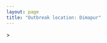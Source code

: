```yaml
---
layout: page
title: "Outbreak location: Dimapur"
---
```

<div id="mapid">
<script src="https://buda-magenta.github.io/hazard_map/load_map.js"></script>
><script>
var marker_outbreak = L.marker([25.913591, 93.728371],{"autoPan": true}).addTo(map); marker_outbreak.bindTooltip("Dimapur").openTooltip();

var circle_1 = L.circle([26.180598, 91.753943], {"pane": "markerPane", "color": "red", "fill": true, "fillOpacity": 0.2, "fillRule": "evenodd", "lineCap": "round", "lineJoin": "round", "opacity": 1.0, "radius": 172046, "stroke": true, "weight": 3}).addTo(map);
circle_1.bindTooltip("Guwahati<br>rank: 1<br>hazard index: 0.172046")
circle_1.bindPopup('<a href="https://buda-magenta.github.io/hazard_map/Guwahati">Guwahati</a>')

var circle_2 = L.circle([27.484460, 94.901945], {"pane": "markerPane", "color": "red", "fill": true, "fillOpacity": 0.2, "fillRule": "evenodd", "lineCap": "round", "lineJoin": "round", "opacity": 1.0, "radius": 120881, "stroke": true, "weight": 3}).addTo(map);
circle_2.bindTooltip("Dibrugarh<br>rank: 2<br>hazard index: 0.120881")
circle_2.bindPopup('<a href="https://buda-magenta.github.io/hazard_map/Dibrugarh">Dibrugarh</a>')

var circle_3 = L.circle([28.651718, 77.221939], {"pane": "markerPane", "color": "red", "fill": true, "fillOpacity": 0.2, "fillRule": "evenodd", "lineCap": "round", "lineJoin": "round", "opacity": 1.0, "radius": 20660, "stroke": true, "weight": 3}).addTo(map);
circle_3.bindTooltip("Delhi<br>rank: 3<br>hazard index: 0.020661")
circle_3.bindPopup('<a href="https://buda-magenta.github.io/hazard_map/Delhi">Delhi</a>')

var circle_4 = L.circle([22.541418, 88.357691], {"pane": "markerPane", "color": "red", "fill": true, "fillOpacity": 0.2, "fillRule": "evenodd", "lineCap": "round", "lineJoin": "round", "opacity": 1.0, "radius": 10356, "stroke": true, "weight": 3}).addTo(map);
circle_4.bindTooltip("Kolkata<br>rank: 4<br>hazard index: 0.010356")
circle_4.bindPopup('<a href="https://buda-magenta.github.io/hazard_map/Kolkata">Kolkata</a>')

var circle_5 = L.circle([24.817861, 92.756221], {"pane": "markerPane", "color": "red", "fill": true, "fillOpacity": 0.2, "fillRule": "evenodd", "lineCap": "round", "lineJoin": "round", "opacity": 1.0, "radius": 5491, "stroke": true, "weight": 3}).addTo(map);
circle_5.bindTooltip("Silchar<br>rank: 5<br>hazard index: 0.005492")
circle_5.bindPopup('<a href="https://buda-magenta.github.io/hazard_map/Silchar">Silchar</a>')

var circle_6 = L.circle([24.800609, 93.937000], {"pane": "markerPane", "color": "red", "fill": true, "fillOpacity": 0.2, "fillRule": "evenodd", "lineCap": "round", "lineJoin": "round", "opacity": 1.0, "radius": 5079, "stroke": true, "weight": 3}).addTo(map);
circle_6.bindTooltip("Imphal<br>rank: 6<br>hazard index: 0.005080")
circle_6.bindPopup('<a href="https://buda-magenta.github.io/hazard_map/Imphal">Imphal</a>')

var circle_7 = L.circle([25.609324, 85.123525], {"pane": "markerPane", "color": "red", "fill": true, "fillOpacity": 0.2, "fillRule": "evenodd", "lineCap": "round", "lineJoin": "round", "opacity": 1.0, "radius": 4605, "stroke": true, "weight": 3}).addTo(map);
circle_7.bindTooltip("Patna<br>rank: 7<br>hazard index: 0.004605")
circle_7.bindPopup('<a href="https://buda-magenta.github.io/hazard_map/Patna">Patna</a>')

var circle_8 = L.circle([26.460914, 80.321759], {"pane": "markerPane", "color": "red", "fill": true, "fillOpacity": 0.2, "fillRule": "evenodd", "lineCap": "round", "lineJoin": "round", "opacity": 1.0, "radius": 4200, "stroke": true, "weight": 3}).addTo(map);
circle_8.bindTooltip("Kanpur<br>rank: 8<br>hazard index: 0.004201")
circle_8.bindPopup('<a href="https://buda-magenta.github.io/hazard_map/Kanpur">Kanpur</a>')

var circle_9 = L.circle([25.576045, 91.882528], {"pane": "markerPane", "color": "red", "fill": true, "fillOpacity": 0.2, "fillRule": "evenodd", "lineCap": "round", "lineJoin": "round", "opacity": 1.0, "radius": 3398, "stroke": true, "weight": 3}).addTo(map);
circle_9.bindTooltip("Shillong<br>rank: 9<br>hazard index: 0.003399")
circle_9.bindPopup('<a href="https://buda-magenta.github.io/hazard_map/Shillong">Shillong</a>')

var circle_10 = L.circle([26.505476, 93.977739], {"pane": "markerPane", "color": "red", "fill": true, "fillOpacity": 0.2, "fillRule": "evenodd", "lineCap": "round", "lineJoin": "round", "opacity": 1.0, "radius": 3200, "stroke": true, "weight": 3}).addTo(map);
circle_10.bindTooltip("Chandan Nagar<br>rank: 10<br>hazard index: 0.003200")
circle_10.bindPopup('<a href="https://buda-magenta.github.io/hazard_map/Chandan_Nagar">Chandan Nagar</a>')

var circle_11 = L.circle([26.757792, 94.207965], {"pane": "markerPane", "color": "red", "fill": true, "fillOpacity": 0.2, "fillRule": "evenodd", "lineCap": "round", "lineJoin": "round", "opacity": 1.0, "radius": 2950, "stroke": true, "weight": 3}).addTo(map);
circle_11.bindTooltip("Jorhat<br>rank: 11<br>hazard index: 0.002950")
circle_11.bindPopup('<a href="https://buda-magenta.github.io/hazard_map/Jorhat">Jorhat</a>')

var circle_12 = L.circle([26.304149, 92.716060], {"pane": "markerPane", "color": "red", "fill": true, "fillOpacity": 0.2, "fillRule": "evenodd", "lineCap": "round", "lineJoin": "round", "opacity": 1.0, "radius": 2587, "stroke": true, "weight": 3}).addTo(map);
circle_12.bindTooltip("Nagaon<br>rank: 12<br>hazard index: 0.002588")
circle_12.bindPopup('<a href="https://buda-magenta.github.io/hazard_map/Nagaon">Nagaon</a>')

var circle_13 = L.circle([12.979120, 77.591300], {"pane": "markerPane", "color": "red", "fill": true, "fillOpacity": 0.2, "fillRule": "evenodd", "lineCap": "round", "lineJoin": "round", "opacity": 1.0, "radius": 2429, "stroke": true, "weight": 3}).addTo(map);
circle_13.bindTooltip("Bangalore<br>rank: 13<br>hazard index: 0.002429")
circle_13.bindPopup('<a href="https://buda-magenta.github.io/hazard_map/Bangalore">Bangalore</a>')

var circle_14 = L.circle([26.616957, 92.765007], {"pane": "markerPane", "color": "red", "fill": true, "fillOpacity": 0.2, "fillRule": "evenodd", "lineCap": "round", "lineJoin": "round", "opacity": 1.0, "radius": 2261, "stroke": true, "weight": 3}).addTo(map);
circle_14.bindTooltip("Tezpur<br>rank: 14<br>hazard index: 0.002262")
circle_14.bindPopup('<a href="https://buda-magenta.github.io/hazard_map/Tezpur">Tezpur</a>')

var circle_15 = L.circle([23.831238, 91.282382], {"pane": "markerPane", "color": "red", "fill": true, "fillOpacity": 0.2, "fillRule": "evenodd", "lineCap": "round", "lineJoin": "round", "opacity": 1.0, "radius": 2211, "stroke": true, "weight": 3}).addTo(map);
circle_15.bindTooltip("Agartala<br>rank: 15<br>hazard index: 0.002212")
circle_15.bindPopup('<a href="https://buda-magenta.github.io/hazard_map/Agartala">Agartala</a>')

var circle_16 = L.circle([25.438130, 81.833800], {"pane": "markerPane", "color": "red", "fill": true, "fillOpacity": 0.2, "fillRule": "evenodd", "lineCap": "round", "lineJoin": "round", "opacity": 1.0, "radius": 1695, "stroke": true, "weight": 3}).addTo(map);
circle_16.bindTooltip("Allahabad<br>rank: 16<br>hazard index: 0.001696")
circle_16.bindPopup('<a href="https://buda-magenta.github.io/hazard_map/Allahabad">Allahabad</a>')

var circle_17 = L.circle([26.716413, 88.430992], {"pane": "markerPane", "color": "red", "fill": true, "fillOpacity": 0.2, "fillRule": "evenodd", "lineCap": "round", "lineJoin": "round", "opacity": 1.0, "radius": 1560, "stroke": true, "weight": 3}).addTo(map);
circle_17.bindTooltip("Siliguri<br>rank: 17<br>hazard index: 0.001560")
circle_17.bindPopup('<a href="https://buda-magenta.github.io/hazard_map/Siliguri">Siliguri</a>')

var circle_18 = L.circle([19.075990, 72.877393], {"pane": "markerPane", "color": "red", "fill": true, "fillOpacity": 0.2, "fillRule": "evenodd", "lineCap": "round", "lineJoin": "round", "opacity": 1.0, "radius": 1459, "stroke": true, "weight": 3}).addTo(map);
circle_18.bindTooltip("Mumbai<br>rank: 18<br>hazard index: 0.001459")
circle_18.bindPopup('<a href="https://buda-magenta.github.io/hazard_map/Mumbai">Mumbai</a>')

var circle_19 = L.circle([27.876990, 78.137290], {"pane": "markerPane", "color": "red", "fill": true, "fillOpacity": 0.2, "fillRule": "evenodd", "lineCap": "round", "lineJoin": "round", "opacity": 1.0, "radius": 1308, "stroke": true, "weight": 3}).addTo(map);
circle_19.bindTooltip("Aligarh<br>rank: 19<br>hazard index: 0.001308")
circle_19.bindPopup('<a href="https://buda-magenta.github.io/hazard_map/Aligarh">Aligarh</a>')

var circle_20 = L.circle([26.838100, 80.934600], {"pane": "markerPane", "color": "red", "fill": true, "fillOpacity": 0.2, "fillRule": "evenodd", "lineCap": "round", "lineJoin": "round", "opacity": 1.0, "radius": 1070, "stroke": true, "weight": 3}).addTo(map);
circle_20.bindTooltip("Lucknow<br>rank: 20<br>hazard index: 0.001071")
circle_20.bindPopup('<a href="https://buda-magenta.github.io/hazard_map/Lucknow">Lucknow</a>')

var circle_21 = L.circle([13.083694, 80.270186], {"pane": "markerPane", "color": "red", "fill": true, "fillOpacity": 0.2, "fillRule": "evenodd", "lineCap": "round", "lineJoin": "round", "opacity": 1.0, "radius": 1018, "stroke": true, "weight": 3}).addTo(map);
circle_21.bindTooltip("Chennai<br>rank: 21<br>hazard index: 0.001018")
circle_21.bindPopup('<a href="https://buda-magenta.github.io/hazard_map/Chennai">Chennai</a>')

var circle_22 = L.circle([23.743524, 92.738291], {"pane": "markerPane", "color": "red", "fill": true, "fillOpacity": 0.2, "fillRule": "evenodd", "lineCap": "round", "lineJoin": "round", "opacity": 1.0, "radius": 904, "stroke": true, "weight": 3}).addTo(map);
circle_22.bindTooltip("Aizawl<br>rank: 22<br>hazard index: 0.000904")
circle_22.bindPopup('<a href="https://buda-magenta.github.io/hazard_map/Aizawl">Aizawl</a>')

var circle_23 = L.circle([26.698885, 88.320030], {"pane": "markerPane", "color": "red", "fill": true, "fillOpacity": 0.2, "fillRule": "evenodd", "lineCap": "round", "lineJoin": "round", "opacity": 1.0, "radius": 845, "stroke": true, "weight": 3}).addTo(map);
circle_23.bindTooltip("Bagdogra<br>rank: 23<br>hazard index: 0.000846")
circle_23.bindPopup('<a href="https://buda-magenta.github.io/hazard_map/Bagdogra">Bagdogra</a>')

var circle_24 = L.circle([25.286698, 87.132254], {"pane": "markerPane", "color": "red", "fill": true, "fillOpacity": 0.2, "fillRule": "evenodd", "lineCap": "round", "lineJoin": "round", "opacity": 1.0, "radius": 596, "stroke": true, "weight": 3}).addTo(map);
circle_24.bindTooltip("Bhagalpur<br>rank: 24<br>hazard index: 0.000597")
circle_24.bindPopup('<a href="https://buda-magenta.github.io/hazard_map/Bhagalpur">Bhagalpur</a>')

var circle_25 = L.circle([17.388786, 78.461065], {"pane": "markerPane", "color": "red", "fill": true, "fillOpacity": 0.2, "fillRule": "evenodd", "lineCap": "round", "lineJoin": "round", "opacity": 1.0, "radius": 556, "stroke": true, "weight": 3}).addTo(map);
circle_25.bindTooltip("Hyderabad<br>rank: 25<br>hazard index: 0.000556")
circle_25.bindPopup('<a href="https://buda-magenta.github.io/hazard_map/Hyderabad">Hyderabad</a>')

var circle_26 = L.circle([26.915458, 75.818982], {"pane": "markerPane", "color": "red", "fill": true, "fillOpacity": 0.2, "fillRule": "evenodd", "lineCap": "round", "lineJoin": "round", "opacity": 1.0, "radius": 541, "stroke": true, "weight": 3}).addTo(map);
circle_26.bindTooltip("Jaipur<br>rank: 26<br>hazard index: 0.000541")
circle_26.bindPopup('<a href="https://buda-magenta.github.io/hazard_map/Jaipur">Jaipur</a>')

var circle_27 = L.circle([25.623457, 84.596839], {"pane": "markerPane", "color": "red", "fill": true, "fillOpacity": 0.2, "fillRule": "evenodd", "lineCap": "round", "lineJoin": "round", "opacity": 1.0, "radius": 391, "stroke": true, "weight": 3}).addTo(map);
circle_27.bindTooltip("Arrah<br>rank: 27<br>hazard index: 0.000391")
circle_27.bindPopup('<a href="https://buda-magenta.github.io/hazard_map/Arrah">Arrah</a>')

var circle_28 = L.circle([24.965712, 88.127778], {"pane": "markerPane", "color": "red", "fill": true, "fillOpacity": 0.2, "fillRule": "evenodd", "lineCap": "round", "lineJoin": "round", "opacity": 1.0, "radius": 388, "stroke": true, "weight": 3}).addTo(map);
circle_28.bindTooltip("English Bazar<br>rank: 28<br>hazard index: 0.000389")
circle_28.bindPopup('<a href="https://buda-magenta.github.io/hazard_map/English_Bazar">English Bazar</a>')

var circle_29 = L.circle([24.935635, 82.647701], {"pane": "markerPane", "color": "red", "fill": true, "fillOpacity": 0.2, "fillRule": "evenodd", "lineCap": "round", "lineJoin": "round", "opacity": 1.0, "radius": 350, "stroke": true, "weight": 3}).addTo(map);
circle_29.bindTooltip("Mirzapur<br>rank: 29<br>hazard index: 0.000350")
circle_29.bindPopup('<a href="https://buda-magenta.github.io/hazard_map/Mirzapur">Mirzapur</a>')

var circle_30 = L.circle([28.457876, 79.405571], {"pane": "markerPane", "color": "red", "fill": true, "fillOpacity": 0.2, "fillRule": "evenodd", "lineCap": "round", "lineJoin": "round", "opacity": 1.0, "radius": 341, "stroke": true, "weight": 3}).addTo(map);
circle_30.bindTooltip("Bareilly<br>rank: 30<br>hazard index: 0.000342")
circle_30.bindPopup('<a href="https://buda-magenta.github.io/hazard_map/Bareilly">Bareilly</a>')

var circle_31 = L.circle([28.863842, 78.805778], {"pane": "markerPane", "color": "red", "fill": true, "fillOpacity": 0.2, "fillRule": "evenodd", "lineCap": "round", "lineJoin": "round", "opacity": 1.0, "radius": 338, "stroke": true, "weight": 3}).addTo(map);
circle_31.bindTooltip("Moradabad<br>rank: 31<br>hazard index: 0.000338")
circle_31.bindPopup('<a href="https://buda-magenta.github.io/hazard_map/Moradabad">Moradabad</a>')

var circle_32 = L.circle([26.298638, 87.953148], {"pane": "markerPane", "color": "red", "fill": true, "fillOpacity": 0.2, "fillRule": "evenodd", "lineCap": "round", "lineJoin": "round", "opacity": 1.0, "radius": 312, "stroke": true, "weight": 3}).addTo(map);
circle_32.bindTooltip("Kishanganj<br>rank: 32<br>hazard index: 0.000313")
circle_32.bindPopup('<a href="https://buda-magenta.github.io/hazard_map/Kishanganj">Kishanganj</a>')

var circle_33 = L.circle([25.512719, 86.090571], {"pane": "markerPane", "color": "red", "fill": true, "fillOpacity": 0.2, "fillRule": "evenodd", "lineCap": "round", "lineJoin": "round", "opacity": 1.0, "radius": 307, "stroke": true, "weight": 3}).addTo(map);
circle_33.bindTooltip("Begusarai<br>rank: 33<br>hazard index: 0.000308")
circle_33.bindPopup('<a href="https://buda-magenta.github.io/hazard_map/Begusarai">Begusarai</a>')

var circle_34 = L.circle([22.591260, 88.390964], {"pane": "markerPane", "color": "red", "fill": true, "fillOpacity": 0.2, "fillRule": "evenodd", "lineCap": "round", "lineJoin": "round", "opacity": 1.0, "radius": 303, "stroke": true, "weight": 3}).addTo(map);
circle_34.bindTooltip("Bidhan Nagar<br>rank: 34<br>hazard index: 0.000303")
circle_34.bindPopup('<a href="https://buda-magenta.github.io/hazard_map/Bidhan_Nagar">Bidhan Nagar</a>')

var circle_35 = L.circle([26.626484, 88.734077], {"pane": "markerPane", "color": "red", "fill": true, "fillOpacity": 0.2, "fillRule": "evenodd", "lineCap": "round", "lineJoin": "round", "opacity": 1.0, "radius": 303, "stroke": true, "weight": 3}).addTo(map);
circle_35.bindTooltip("Jalpaiguri<br>rank: 35<br>hazard index: 0.000303")
circle_35.bindPopup('<a href="https://buda-magenta.github.io/hazard_map/Jalpaiguri">Jalpaiguri</a>')

var circle_36 = L.circle([28.428262, 77.002700], {"pane": "markerPane", "color": "red", "fill": true, "fillOpacity": 0.2, "fillRule": "evenodd", "lineCap": "round", "lineJoin": "round", "opacity": 1.0, "radius": 292, "stroke": true, "weight": 3}).addTo(map);
circle_36.bindTooltip("Gurgaon<br>rank: 36<br>hazard index: 0.000292")
circle_36.bindPopup('<a href="https://buda-magenta.github.io/hazard_map/Gurgaon">Gurgaon</a>')

var circle_37 = L.circle([25.560900, 87.647654], {"pane": "markerPane", "color": "red", "fill": true, "fillOpacity": 0.2, "fillRule": "evenodd", "lineCap": "round", "lineJoin": "round", "opacity": 1.0, "radius": 285, "stroke": true, "weight": 3}).addTo(map);
circle_37.bindTooltip("Katihar<br>rank: 37<br>hazard index: 0.000285")
circle_37.bindPopup('<a href="https://buda-magenta.github.io/hazard_map/Katihar">Katihar</a>')

var circle_38 = L.circle([28.402979, 77.310384], {"pane": "markerPane", "color": "red", "fill": true, "fillOpacity": 0.2, "fillRule": "evenodd", "lineCap": "round", "lineJoin": "round", "opacity": 1.0, "radius": 268, "stroke": true, "weight": 3}).addTo(map);
circle_38.bindTooltip("Faridabad<br>rank: 38<br>hazard index: 0.000268")
circle_38.bindPopup('<a href="https://buda-magenta.github.io/hazard_map/Faridabad">Faridabad</a>')

var circle_39 = L.circle([17.723128, 83.301284], {"pane": "markerPane", "color": "red", "fill": true, "fillOpacity": 0.2, "fillRule": "evenodd", "lineCap": "round", "lineJoin": "round", "opacity": 1.0, "radius": 242, "stroke": true, "weight": 3}).addTo(map);
circle_39.bindTooltip("Visakhapatnam<br>rank: 39<br>hazard index: 0.000243")
circle_39.bindPopup('<a href="https://buda-magenta.github.io/hazard_map/Visakhapatnam">Visakhapatnam</a>')

var circle_40 = L.circle([24.796436, 85.007956], {"pane": "markerPane", "color": "red", "fill": true, "fillOpacity": 0.2, "fillRule": "evenodd", "lineCap": "round", "lineJoin": "round", "opacity": 1.0, "radius": 234, "stroke": true, "weight": 3}).addTo(map);
circle_40.bindTooltip("Gaya<br>rank: 40<br>hazard index: 0.000235")
circle_40.bindPopup('<a href="https://buda-magenta.github.io/hazard_map/Gaya">Gaya</a>')

var circle_41 = L.circle([25.531031, 78.652689], {"pane": "markerPane", "color": "red", "fill": true, "fillOpacity": 0.2, "fillRule": "evenodd", "lineCap": "round", "lineJoin": "round", "opacity": 1.0, "radius": 220, "stroke": true, "weight": 3}).addTo(map);
circle_41.bindTooltip("Jhansi<br>rank: 41<br>hazard index: 0.000221")
circle_41.bindPopup('<a href="https://buda-magenta.github.io/hazard_map/Jhansi">Jhansi</a>')

var circle_42 = L.circle([22.901200, 88.389900], {"pane": "markerPane", "color": "red", "fill": true, "fillOpacity": 0.2, "fillRule": "evenodd", "lineCap": "round", "lineJoin": "round", "opacity": 1.0, "radius": 215, "stroke": true, "weight": 3}).addTo(map);
circle_42.bindTooltip("Hugli-Chinsurah<br>rank: 42<br>hazard index: 0.000215")
circle_42.bindPopup('<a href="https://buda-magenta.github.io/hazard_map/Hugli-Chinsurah">Hugli-Chinsurah</a>')

var circle_43 = L.circle([28.901090, 76.580194], {"pane": "markerPane", "color": "red", "fill": true, "fillOpacity": 0.2, "fillRule": "evenodd", "lineCap": "round", "lineJoin": "round", "opacity": 1.0, "radius": 212, "stroke": true, "weight": 3}).addTo(map);
circle_43.bindTooltip("Rohtak<br>rank: 43<br>hazard index: 0.000213")
circle_43.bindPopup('<a href="https://buda-magenta.github.io/hazard_map/Rohtak">Rohtak</a>')

var circle_44 = L.circle([23.250000, 87.750000], {"pane": "markerPane", "color": "red", "fill": true, "fillOpacity": 0.2, "fillRule": "evenodd", "lineCap": "round", "lineJoin": "round", "opacity": 1.0, "radius": 208, "stroke": true, "weight": 3}).addTo(map);
circle_44.bindTooltip("Barddhaman<br>rank: 44<br>hazard index: 0.000209")
circle_44.bindPopup('<a href="https://buda-magenta.github.io/hazard_map/Barddhaman">Barddhaman</a>')

var circle_45 = L.circle([30.909016, 75.851601], {"pane": "markerPane", "color": "red", "fill": true, "fillOpacity": 0.2, "fillRule": "evenodd", "lineCap": "round", "lineJoin": "round", "opacity": 1.0, "radius": 186, "stroke": true, "weight": 3}).addTo(map);
circle_45.bindTooltip("Ludhiana<br>rank: 45<br>hazard index: 0.000187")
circle_45.bindPopup('<a href="https://buda-magenta.github.io/hazard_map/Ludhiana">Ludhiana</a>')

var circle_46 = L.circle([29.000653, 77.768229], {"pane": "markerPane", "color": "red", "fill": true, "fillOpacity": 0.2, "fillRule": "evenodd", "lineCap": "round", "lineJoin": "round", "opacity": 1.0, "radius": 179, "stroke": true, "weight": 3}).addTo(map);
circle_46.bindTooltip("Meerut<br>rank: 46<br>hazard index: 0.000180")
circle_46.bindPopup('<a href="https://buda-magenta.github.io/hazard_map/Meerut">Meerut</a>')

var circle_47 = L.circle([20.266777, 85.843559], {"pane": "markerPane", "color": "red", "fill": true, "fillOpacity": 0.2, "fillRule": "evenodd", "lineCap": "round", "lineJoin": "round", "opacity": 1.0, "radius": 177, "stroke": true, "weight": 3}).addTo(map);
circle_47.bindTooltip("Bhubaneswar<br>rank: 47<br>hazard index: 0.000178")
circle_47.bindPopup('<a href="https://buda-magenta.github.io/hazard_map/Bhubaneswar">Bhubaneswar</a>')

var circle_48 = L.circle([25.335649, 83.007629], {"pane": "markerPane", "color": "red", "fill": true, "fillOpacity": 0.2, "fillRule": "evenodd", "lineCap": "round", "lineJoin": "round", "opacity": 1.0, "radius": 167, "stroke": true, "weight": 3}).addTo(map);
circle_48.bindTooltip("Varanasi<br>rank: 48<br>hazard index: 0.000167")
circle_48.bindPopup('<a href="https://buda-magenta.github.io/hazard_map/Varanasi">Varanasi</a>')

var circle_49 = L.circle([25.280733, 83.125128], {"pane": "markerPane", "color": "red", "fill": true, "fillOpacity": 0.2, "fillRule": "evenodd", "lineCap": "round", "lineJoin": "round", "opacity": 1.0, "radius": 167, "stroke": true, "weight": 3}).addTo(map);
circle_49.bindTooltip("Mughal Sarai<br>rank: 49<br>hazard index: 0.000167")
circle_49.bindPopup('<a href="https://buda-magenta.github.io/hazard_map/Mughal_Sarai">Mughal Sarai</a>')

var circle_50 = L.circle([25.623400, 85.041700], {"pane": "markerPane", "color": "red", "fill": true, "fillOpacity": 0.2, "fillRule": "evenodd", "lineCap": "round", "lineJoin": "round", "opacity": 1.0, "radius": 166, "stroke": true, "weight": 3}).addTo(map);
circle_50.bindTooltip("Dinapur Nizamat<br>rank: 50<br>hazard index: 0.000167")
circle_50.bindPopup('<a href="https://buda-magenta.github.io/hazard_map/Dinapur_Nizamat">Dinapur Nizamat</a>')

var circle_51 = L.circle([28.205907, 77.875714], {"pane": "markerPane", "color": "red", "fill": true, "fillOpacity": 0.2, "fillRule": "evenodd", "lineCap": "round", "lineJoin": "round", "opacity": 1.0, "radius": 166, "stroke": true, "weight": 3}).addTo(map);
circle_51.bindTooltip("Khurja<br>rank: 51<br>hazard index: 0.000167")
circle_51.bindPopup('<a href="https://buda-magenta.github.io/hazard_map/Khurja">Khurja</a>')

var circle_52 = L.circle([22.974972, 88.434592], {"pane": "markerPane", "color": "red", "fill": true, "fillOpacity": 0.2, "fillRule": "evenodd", "lineCap": "round", "lineJoin": "round", "opacity": 1.0, "radius": 162, "stroke": true, "weight": 3}).addTo(map);
circle_52.bindTooltip("Kalyani<br>rank: 52<br>hazard index: 0.000162")
circle_52.bindPopup('<a href="https://buda-magenta.github.io/hazard_map/Kalyani">Kalyani</a>')

var circle_53 = L.circle([26.671329, 83.364583], {"pane": "markerPane", "color": "red", "fill": true, "fillOpacity": 0.2, "fillRule": "evenodd", "lineCap": "round", "lineJoin": "round", "opacity": 1.0, "radius": 161, "stroke": true, "weight": 3}).addTo(map);
circle_53.bindTooltip("Gorakhpur<br>rank: 53<br>hazard index: 0.000162")
circle_53.bindPopup('<a href="https://buda-magenta.github.io/hazard_map/Gorakhpur">Gorakhpur</a>')

var circle_54 = L.circle([27.036604, 78.651436], {"pane": "markerPane", "color": "red", "fill": true, "fillOpacity": 0.2, "fillRule": "evenodd", "lineCap": "round", "lineJoin": "round", "opacity": 1.0, "radius": 160, "stroke": true, "weight": 3}).addTo(map);
circle_54.bindTooltip("Shikohabad<br>rank: 54<br>hazard index: 0.000161")
circle_54.bindPopup('<a href="https://buda-magenta.github.io/hazard_map/Shikohabad">Shikohabad</a>')

var circle_55 = L.circle([25.329791, 86.456777], {"pane": "markerPane", "color": "red", "fill": true, "fillOpacity": 0.2, "fillRule": "evenodd", "lineCap": "round", "lineJoin": "round", "opacity": 1.0, "radius": 157, "stroke": true, "weight": 3}).addTo(map);
circle_55.bindTooltip("Jamalpur<br>rank: 55<br>hazard index: 0.000158")
circle_55.bindPopup('<a href="https://buda-magenta.github.io/hazard_map/Jamalpur">Jamalpur</a>')

var circle_56 = L.circle([25.562071, 84.015672], {"pane": "markerPane", "color": "red", "fill": true, "fillOpacity": 0.2, "fillRule": "evenodd", "lineCap": "round", "lineJoin": "round", "opacity": 1.0, "radius": 153, "stroke": true, "weight": 3}).addTo(map);
circle_56.bindTooltip("Buxar<br>rank: 56<br>hazard index: 0.000154")
circle_56.bindPopup('<a href="https://buda-magenta.github.io/hazard_map/Buxar">Buxar</a>')

var circle_57 = L.circle([22.472223, 88.093845], {"pane": "markerPane", "color": "red", "fill": true, "fillOpacity": 0.2, "fillRule": "evenodd", "lineCap": "round", "lineJoin": "round", "opacity": 1.0, "radius": 151, "stroke": true, "weight": 3}).addTo(map);
circle_57.bindTooltip("Uluberia<br>rank: 57<br>hazard index: 0.000152")
circle_57.bindPopup('<a href="https://buda-magenta.github.io/hazard_map/Uluberia">Uluberia</a>')

var circle_58 = L.circle([16.508759, 80.618510], {"pane": "markerPane", "color": "red", "fill": true, "fillOpacity": 0.2, "fillRule": "evenodd", "lineCap": "round", "lineJoin": "round", "opacity": 1.0, "radius": 146, "stroke": true, "weight": 3}).addTo(map);
circle_58.bindTooltip("Vijayawada<br>rank: 58<br>hazard index: 0.000147")
circle_58.bindPopup('<a href="https://buda-magenta.github.io/hazard_map/Vijayawada">Vijayawada</a>')

var circle_59 = L.circle([29.988077, 77.508130], {"pane": "markerPane", "color": "red", "fill": true, "fillOpacity": 0.2, "fillRule": "evenodd", "lineCap": "round", "lineJoin": "round", "opacity": 1.0, "radius": 138, "stroke": true, "weight": 3}).addTo(map);
circle_59.bindTooltip("Saharanpur<br>rank: 59<br>hazard index: 0.000139")
circle_59.bindPopup('<a href="https://buda-magenta.github.io/hazard_map/Saharanpur">Saharanpur</a>')

var circle_60 = L.circle([23.749721, 91.876635], {"pane": "markerPane", "color": "red", "fill": true, "fillOpacity": 0.2, "fillRule": "evenodd", "lineCap": "round", "lineJoin": "round", "opacity": 1.0, "radius": 134, "stroke": true, "weight": 3}).addTo(map);
circle_60.bindTooltip("Ganganagar<br>rank: 60<br>hazard index: 0.000134")
circle_60.bindPopup('<a href="https://buda-magenta.github.io/hazard_map/Ganganagar">Ganganagar</a>')

var circle_61 = L.circle([23.021624, 72.579707], {"pane": "markerPane", "color": "red", "fill": true, "fillOpacity": 0.2, "fillRule": "evenodd", "lineCap": "round", "lineJoin": "round", "opacity": 1.0, "radius": 134, "stroke": true, "weight": 3}).addTo(map);
circle_61.bindTooltip("Ahmedabad<br>rank: 61<br>hazard index: 0.000134")
circle_61.bindPopup('<a href="https://buda-magenta.github.io/hazard_map/Ahmedabad">Ahmedabad</a>')

var circle_62 = L.circle([27.175255, 78.009816], {"pane": "markerPane", "color": "red", "fill": true, "fillOpacity": 0.2, "fillRule": "evenodd", "lineCap": "round", "lineJoin": "round", "opacity": 1.0, "radius": 130, "stroke": true, "weight": 3}).addTo(map);
circle_62.bindTooltip("Agra<br>rank: 62<br>hazard index: 0.000131")
circle_62.bindPopup('<a href="https://buda-magenta.github.io/hazard_map/Agra">Agra</a>')

var circle_63 = L.circle([23.535048, 87.338043], {"pane": "markerPane", "color": "red", "fill": true, "fillOpacity": 0.2, "fillRule": "evenodd", "lineCap": "round", "lineJoin": "round", "opacity": 1.0, "radius": 128, "stroke": true, "weight": 3}).addTo(map);
circle_63.bindTooltip("Durgapur<br>rank: 63<br>hazard index: 0.000129")
circle_63.bindPopup('<a href="https://buda-magenta.github.io/hazard_map/Durgapur">Durgapur</a>')

var circle_64 = L.circle([23.687130, 86.974659], {"pane": "markerPane", "color": "red", "fill": true, "fillOpacity": 0.2, "fillRule": "evenodd", "lineCap": "round", "lineJoin": "round", "opacity": 1.0, "radius": 128, "stroke": true, "weight": 3}).addTo(map);
circle_64.bindTooltip("Asansol<br>rank: 64<br>hazard index: 0.000128")
circle_64.bindPopup('<a href="https://buda-magenta.github.io/hazard_map/Asansol">Asansol</a>')

var circle_65 = L.circle([29.003314, 77.016732], {"pane": "markerPane", "color": "red", "fill": true, "fillOpacity": 0.2, "fillRule": "evenodd", "lineCap": "round", "lineJoin": "round", "opacity": 1.0, "radius": 118, "stroke": true, "weight": 3}).addTo(map);
circle_65.bindTooltip("Sonipat<br>rank: 65<br>hazard index: 0.000119")
circle_65.bindPopup('<a href="https://buda-magenta.github.io/hazard_map/Sonipat">Sonipat</a>')

var circle_66 = L.circle([22.890183, 88.426939], {"pane": "markerPane", "color": "red", "fill": true, "fillOpacity": 0.2, "fillRule": "evenodd", "lineCap": "round", "lineJoin": "round", "opacity": 1.0, "radius": 118, "stroke": true, "weight": 3}).addTo(map);
circle_66.bindTooltip("Naihati<br>rank: 66<br>hazard index: 0.000118")
circle_66.bindPopup('<a href="https://buda-magenta.github.io/hazard_map/Naihati">Naihati</a>')

var circle_67 = L.circle([28.733400, 77.298600], {"pane": "markerPane", "color": "red", "fill": true, "fillOpacity": 0.2, "fillRule": "evenodd", "lineCap": "round", "lineJoin": "round", "opacity": 1.0, "radius": 117, "stroke": true, "weight": 3}).addTo(map);
circle_67.bindTooltip("Loni<br>rank: 67<br>hazard index: 0.000118")
circle_67.bindPopup('<a href="https://buda-magenta.github.io/hazard_map/Loni">Loni</a>')

var circle_68 = L.circle([12.305183, 76.655361], {"pane": "markerPane", "color": "red", "fill": true, "fillOpacity": 0.2, "fillRule": "evenodd", "lineCap": "round", "lineJoin": "round", "opacity": 1.0, "radius": 114, "stroke": true, "weight": 3}).addTo(map);
circle_68.bindTooltip("Mysore<br>rank: 68<br>hazard index: 0.000114")
circle_68.bindPopup('<a href="https://buda-magenta.github.io/hazard_map/Mysore">Mysore</a>')

var circle_69 = L.circle([18.521428, 73.854454], {"pane": "markerPane", "color": "red", "fill": true, "fillOpacity": 0.2, "fillRule": "evenodd", "lineCap": "round", "lineJoin": "round", "opacity": 1.0, "radius": 111, "stroke": true, "weight": 3}).addTo(map);
circle_69.bindTooltip("Pune<br>rank: 69<br>hazard index: 0.000111")
circle_69.bindPopup('<a href="https://buda-magenta.github.io/hazard_map/Pune">Pune</a>')

var circle_70 = L.circle([30.733442, 76.779714], {"pane": "markerPane", "color": "red", "fill": true, "fillOpacity": 0.2, "fillRule": "evenodd", "lineCap": "round", "lineJoin": "round", "opacity": 1.0, "radius": 110, "stroke": true, "weight": 3}).addTo(map);
circle_70.bindTooltip("Chandigarh<br>rank: 70<br>hazard index: 0.000110")
circle_70.bindPopup('<a href="https://buda-magenta.github.io/hazard_map/Chandigarh">Chandigarh</a>')

var circle_71 = L.circle([31.634308, 74.873679], {"pane": "markerPane", "color": "red", "fill": true, "fillOpacity": 0.2, "fillRule": "evenodd", "lineCap": "round", "lineJoin": "round", "opacity": 1.0, "radius": 94, "stroke": true, "weight": 3}).addTo(map);
circle_71.bindTooltip("Amritsar<br>rank: 71<br>hazard index: 0.000094")
circle_71.bindPopup('<a href="https://buda-magenta.github.io/hazard_map/Amritsar">Amritsar</a>')

var circle_72 = L.circle([28.660965, 76.834676], {"pane": "markerPane", "color": "red", "fill": true, "fillOpacity": 0.2, "fillRule": "evenodd", "lineCap": "round", "lineJoin": "round", "opacity": 1.0, "radius": 93, "stroke": true, "weight": 3}).addTo(map);
circle_72.bindTooltip("Bahadurgarh<br>rank: 72<br>hazard index: 0.000094")
circle_72.bindPopup('<a href="https://buda-magenta.github.io/hazard_map/Bahadurgarh">Bahadurgarh</a>')

var circle_73 = L.circle([26.148658, 85.340013], {"pane": "markerPane", "color": "red", "fill": true, "fillOpacity": 0.2, "fillRule": "evenodd", "lineCap": "round", "lineJoin": "round", "opacity": 1.0, "radius": 93, "stroke": true, "weight": 3}).addTo(map);
circle_73.bindTooltip("Muzaffarpur<br>rank: 73<br>hazard index: 0.000093")
circle_73.bindPopup('<a href="https://buda-magenta.github.io/hazard_map/Muzaffarpur">Muzaffarpur</a>')

var circle_74 = L.circle([22.695034, 88.377060], {"pane": "markerPane", "color": "red", "fill": true, "fillOpacity": 0.2, "fillRule": "evenodd", "lineCap": "round", "lineJoin": "round", "opacity": 1.0, "radius": 90, "stroke": true, "weight": 3}).addTo(map);
circle_74.bindTooltip("Panihati<br>rank: 74<br>hazard index: 0.000091")
circle_74.bindPopup('<a href="https://buda-magenta.github.io/hazard_map/Panihati">Panihati</a>')

var circle_75 = L.circle([19.194329, 72.970178], {"pane": "markerPane", "color": "red", "fill": true, "fillOpacity": 0.2, "fillRule": "evenodd", "lineCap": "round", "lineJoin": "round", "opacity": 1.0, "radius": 90, "stroke": true, "weight": 3}).addTo(map);
circle_75.bindTooltip("Thane<br>rank: 75<br>hazard index: 0.000090")
circle_75.bindPopup('<a href="https://buda-magenta.github.io/hazard_map/Thane">Thane</a>')

var circle_76 = L.circle([27.437194, 79.489129], {"pane": "markerPane", "color": "red", "fill": true, "fillOpacity": 0.2, "fillRule": "evenodd", "lineCap": "round", "lineJoin": "round", "opacity": 1.0, "radius": 86, "stroke": true, "weight": 3}).addTo(map);
circle_76.bindTooltip("Farrukhabad<br>rank: 76<br>hazard index: 0.000087")
circle_76.bindPopup('<a href="https://buda-magenta.github.io/hazard_map/Farrukhabad">Farrukhabad</a>')

var circle_77 = L.circle([29.391275, 76.977168], {"pane": "markerPane", "color": "red", "fill": true, "fillOpacity": 0.2, "fillRule": "evenodd", "lineCap": "round", "lineJoin": "round", "opacity": 1.0, "radius": 86, "stroke": true, "weight": 3}).addTo(map);
circle_77.bindTooltip("Panipat<br>rank: 77<br>hazard index: 0.000087")
circle_77.bindPopup('<a href="https://buda-magenta.github.io/hazard_map/Panipat">Panipat</a>')

var circle_78 = L.circle([9.931308, 76.267414], {"pane": "markerPane", "color": "red", "fill": true, "fillOpacity": 0.2, "fillRule": "evenodd", "lineCap": "round", "lineJoin": "round", "opacity": 1.0, "radius": 85, "stroke": true, "weight": 3}).addTo(map);
circle_78.bindTooltip("Kochi<br>rank: 78<br>hazard index: 0.000086")
circle_78.bindPopup('<a href="https://buda-magenta.github.io/hazard_map/Kochi">Kochi</a>')

var circle_79 = L.circle([31.292011, 75.568058], {"pane": "markerPane", "color": "red", "fill": true, "fillOpacity": 0.2, "fillRule": "evenodd", "lineCap": "round", "lineJoin": "round", "opacity": 1.0, "radius": 83, "stroke": true, "weight": 3}).addTo(map);
circle_79.bindTooltip("Jalandhar<br>rank: 79<br>hazard index: 0.000084")
circle_79.bindPopup('<a href="https://buda-magenta.github.io/hazard_map/Jalandhar">Jalandhar</a>')

var circle_80 = L.circle([28.753900, 77.399900], {"pane": "markerPane", "color": "red", "fill": true, "fillOpacity": 0.2, "fillRule": "evenodd", "lineCap": "round", "lineJoin": "round", "opacity": 1.0, "radius": 79, "stroke": true, "weight": 3}).addTo(map);
circle_80.bindTooltip("Khora<br>rank: 80<br>hazard index: 0.000079")
circle_80.bindPopup('<a href="https://buda-magenta.github.io/hazard_map/Khora">Khora</a>')

var circle_81 = L.circle([20.468600, 85.879200], {"pane": "markerPane", "color": "red", "fill": true, "fillOpacity": 0.2, "fillRule": "evenodd", "lineCap": "round", "lineJoin": "round", "opacity": 1.0, "radius": 78, "stroke": true, "weight": 3}).addTo(map);
circle_81.bindTooltip("Cuttack<br>rank: 81<br>hazard index: 0.000079")
circle_81.bindPopup('<a href="https://buda-magenta.github.io/hazard_map/Cuttack">Cuttack</a>')

var circle_82 = L.circle([25.773344, 84.784977], {"pane": "markerPane", "color": "red", "fill": true, "fillOpacity": 0.2, "fillRule": "evenodd", "lineCap": "round", "lineJoin": "round", "opacity": 1.0, "radius": 76, "stroke": true, "weight": 3}).addTo(map);
circle_82.bindTooltip("Chapra<br>rank: 82<br>hazard index: 0.000077")
circle_82.bindPopup('<a href="https://buda-magenta.github.io/hazard_map/Chapra">Chapra</a>')

var circle_83 = L.circle([25.133173, 86.525040], {"pane": "markerPane", "color": "red", "fill": true, "fillOpacity": 0.2, "fillRule": "evenodd", "lineCap": "round", "lineJoin": "round", "opacity": 1.0, "radius": 73, "stroke": true, "weight": 3}).addTo(map);
circle_83.bindTooltip("Kharagpur<br>rank: 83<br>hazard index: 0.000074")
circle_83.bindPopup('<a href="https://buda-magenta.github.io/hazard_map/Kharagpur">Kharagpur</a>')

var circle_84 = L.circle([22.670728, 88.376342], {"pane": "markerPane", "color": "red", "fill": true, "fillOpacity": 0.2, "fillRule": "evenodd", "lineCap": "round", "lineJoin": "round", "opacity": 1.0, "radius": 73, "stroke": true, "weight": 3}).addTo(map);
circle_84.bindTooltip("Kamarhati<br>rank: 84<br>hazard index: 0.000074")
circle_84.bindPopup('<a href="https://buda-magenta.github.io/hazard_map/Kamarhati">Kamarhati</a>')

var circle_85 = L.circle([20.011247, 73.790236], {"pane": "markerPane", "color": "red", "fill": true, "fillOpacity": 0.2, "fillRule": "evenodd", "lineCap": "round", "lineJoin": "round", "opacity": 1.0, "radius": 73, "stroke": true, "weight": 3}).addTo(map);
circle_85.bindTooltip("Nashik<br>rank: 85<br>hazard index: 0.000074")
circle_85.bindPopup('<a href="https://buda-magenta.github.io/hazard_map/Nashik">Nashik</a>')

var circle_86 = L.circle([23.388901, 88.372439], {"pane": "markerPane", "color": "red", "fill": true, "fillOpacity": 0.2, "fillRule": "evenodd", "lineCap": "round", "lineJoin": "round", "opacity": 1.0, "radius": 71, "stroke": true, "weight": 3}).addTo(map);
circle_86.bindTooltip("Nabadwip<br>rank: 86<br>hazard index: 0.000072")
circle_86.bindPopup('<a href="https://buda-magenta.github.io/hazard_map/Nabadwip">Nabadwip</a>')

var circle_87 = L.circle([27.912633, 79.746563], {"pane": "markerPane", "color": "red", "fill": true, "fillOpacity": 0.2, "fillRule": "evenodd", "lineCap": "round", "lineJoin": "round", "opacity": 1.0, "radius": 69, "stroke": true, "weight": 3}).addTo(map);
circle_87.bindTooltip("Shahjahanpur<br>rank: 87<br>hazard index: 0.000069")
circle_87.bindPopup('<a href="https://buda-magenta.github.io/hazard_map/Shahjahanpur">Shahjahanpur</a>')

var circle_88 = L.circle([22.646958, 88.343612], {"pane": "markerPane", "color": "red", "fill": true, "fillOpacity": 0.2, "fillRule": "evenodd", "lineCap": "round", "lineJoin": "round", "opacity": 1.0, "radius": 67, "stroke": true, "weight": 3}).addTo(map);
circle_88.bindTooltip("Bally<br>rank: 88<br>hazard index: 0.000068")
circle_88.bindPopup('<a href="https://buda-magenta.github.io/hazard_map/Bally">Bally</a>')

var circle_89 = L.circle([29.301826, 76.338471], {"pane": "markerPane", "color": "red", "fill": true, "fillOpacity": 0.2, "fillRule": "evenodd", "lineCap": "round", "lineJoin": "round", "opacity": 1.0, "radius": 67, "stroke": true, "weight": 3}).addTo(map);
circle_89.bindTooltip("Jind<br>rank: 89<br>hazard index: 0.000067")
circle_89.bindPopup('<a href="https://buda-magenta.github.io/hazard_map/Jind">Jind</a>')

var circle_90 = L.circle([15.398403, 73.812918], {"pane": "markerPane", "color": "red", "fill": true, "fillOpacity": 0.2, "fillRule": "evenodd", "lineCap": "round", "lineJoin": "round", "opacity": 1.0, "radius": 66, "stroke": true, "weight": 3}).addTo(map);
circle_90.bindTooltip("Vasco Da Gama<br>rank: 90<br>hazard index: 0.000066")
circle_90.bindPopup('<a href="https://buda-magenta.github.io/hazard_map/Vasco_Da_Gama">Vasco Da Gama</a>')

var circle_91 = L.circle([29.448006, 77.740685], {"pane": "markerPane", "color": "red", "fill": true, "fillOpacity": 0.2, "fillRule": "evenodd", "lineCap": "round", "lineJoin": "round", "opacity": 1.0, "radius": 64, "stroke": true, "weight": 3}).addTo(map);
circle_91.bindTooltip("Muzaffarnagar<br>rank: 91<br>hazard index: 0.000064")
circle_91.bindPopup('<a href="https://buda-magenta.github.io/hazard_map/Muzaffarnagar">Muzaffarnagar</a>')

var circle_92 = L.circle([13.340077, 77.100621], {"pane": "markerPane", "color": "red", "fill": true, "fillOpacity": 0.2, "fillRule": "evenodd", "lineCap": "round", "lineJoin": "round", "opacity": 1.0, "radius": 62, "stroke": true, "weight": 3}).addTo(map);
circle_92.bindTooltip("Tumkur<br>rank: 92<br>hazard index: 0.000062")
circle_92.bindPopup('<a href="https://buda-magenta.github.io/hazard_map/Tumkur">Tumkur</a>')

var circle_93 = L.circle([28.740613, 77.835426], {"pane": "markerPane", "color": "red", "fill": true, "fillOpacity": 0.2, "fillRule": "evenodd", "lineCap": "round", "lineJoin": "round", "opacity": 1.0, "radius": 60, "stroke": true, "weight": 3}).addTo(map);
circle_93.bindTooltip("Hapur<br>rank: 93<br>hazard index: 0.000061")
circle_93.bindPopup('<a href="https://buda-magenta.github.io/hazard_map/Hapur">Hapur</a>')

var circle_94 = L.circle([22.508621, 88.253218], {"pane": "markerPane", "color": "red", "fill": true, "fillOpacity": 0.2, "fillRule": "evenodd", "lineCap": "round", "lineJoin": "round", "opacity": 1.0, "radius": 60, "stroke": true, "weight": 3}).addTo(map);
circle_94.bindTooltip("Maheshtala<br>rank: 94<br>hazard index: 0.000060")
circle_94.bindPopup('<a href="https://buda-magenta.github.io/hazard_map/Maheshtala">Maheshtala</a>')

var circle_95 = L.circle([29.680327, 76.989625], {"pane": "markerPane", "color": "red", "fill": true, "fillOpacity": 0.2, "fillRule": "evenodd", "lineCap": "round", "lineJoin": "round", "opacity": 1.0, "radius": 59, "stroke": true, "weight": 3}).addTo(map);
circle_95.bindTooltip("Karnal<br>rank: 95<br>hazard index: 0.000060")
circle_95.bindPopup('<a href="https://buda-magenta.github.io/hazard_map/Karnal">Karnal</a>')

var circle_96 = L.circle([28.570784, 77.327107], {"pane": "markerPane", "color": "red", "fill": true, "fillOpacity": 0.2, "fillRule": "evenodd", "lineCap": "round", "lineJoin": "round", "opacity": 1.0, "radius": 58, "stroke": true, "weight": 3}).addTo(map);
circle_96.bindTooltip("Noida<br>rank: 96<br>hazard index: 0.000059")
circle_96.bindPopup('<a href="https://buda-magenta.github.io/hazard_map/Noida">Noida</a>')

var circle_97 = L.circle([34.074744, 74.820444], {"pane": "markerPane", "color": "red", "fill": true, "fillOpacity": 0.2, "fillRule": "evenodd", "lineCap": "round", "lineJoin": "round", "opacity": 1.0, "radius": 58, "stroke": true, "weight": 3}).addTo(map);
circle_97.bindTooltip("Srinagar<br>rank: 97<br>hazard index: 0.000058")
circle_97.bindPopup('<a href="https://buda-magenta.github.io/hazard_map/Srinagar">Srinagar</a>')

var circle_98 = L.circle([23.258486, 77.401989], {"pane": "markerPane", "color": "red", "fill": true, "fillOpacity": 0.2, "fillRule": "evenodd", "lineCap": "round", "lineJoin": "round", "opacity": 1.0, "radius": 57, "stroke": true, "weight": 3}).addTo(map);
circle_98.bindTooltip("Bhopal<br>rank: 98<br>hazard index: 0.000058")
circle_98.bindPopup('<a href="https://buda-magenta.github.io/hazard_map/Bhopal">Bhopal</a>')

var circle_99 = L.circle([21.735348, 81.944459], {"pane": "markerPane", "color": "red", "fill": true, "fillOpacity": 0.2, "fillRule": "evenodd", "lineCap": "round", "lineJoin": "round", "opacity": 1.0, "radius": 56, "stroke": true, "weight": 3}).addTo(map);
circle_99.bindTooltip("Bhatpara<br>rank: 99<br>hazard index: 0.000057")
circle_99.bindPopup('<a href="https://buda-magenta.github.io/hazard_map/Bhatpara">Bhatpara</a>')

var circle_100 = L.circle([25.720581, 85.255560], {"pane": "markerPane", "color": "red", "fill": true, "fillOpacity": 0.2, "fillRule": "evenodd", "lineCap": "round", "lineJoin": "round", "opacity": 1.0, "radius": 55, "stroke": true, "weight": 3}).addTo(map);
circle_100.bindTooltip("Hajipur<br>rank: 100<br>hazard index: 0.000056")
circle_100.bindPopup('<a href="https://buda-magenta.github.io/hazard_map/Hajipur">Hajipur</a>')
</script>
</div>
